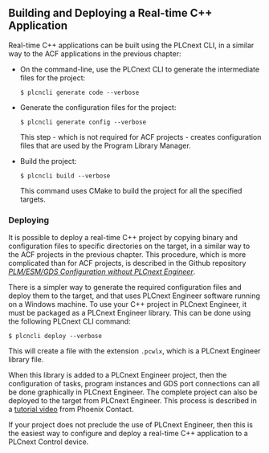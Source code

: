 ## Building and Deploying a Real-time C++ Application

Real-time C++ applications can be built using the PLCnext CLI, in a similar way to the ACF applications in the previous chapter:

- On the command-line, use the PLCnext CLI to generate the intermediate files for the project:

  ```text
  $ plcncli generate code --verbose
  ```

- Generate the configuration files for the project:

  ```text
  $ plcncli generate config --verbose
  ```

  This step - which is not required for ACF projects - creates configuration files that are used by the Program Library Manager.

- Build the project:

  ```text
  $ plcncli build --verbose
  ```

  This command uses CMake to build the project for all the specified targets.

### Deploying

It is possible to deploy a real-time C++ project by copying binary and configuration files to specific directories on the target, in a similar way to the ACF projects in the previous chapter. This procedure, which is more complicated than for ACF projects, is described in the Github repository [*PLM/ESM/GDS Configuration without PLCnext Engineer*][file-deploy].

There is a simpler way to generate the required configuration files and deploy them to the target, and that uses PLCnext Engineer software running on a Windows machine. To use your C++ project in PLCnext Engineer, it must be packaged as a PLCnext Engineer library. This can be done using the following PLCnext CLI command:

  ```text
  $ plcncli deploy --verbose
  ```

This will create a file with the extension `.pcwlx`, which is a PLCnext Engineer library file.

When this library is added to a PLCnext Engineer project, then the configuration of tasks, program instances and GDS port connections can all be done graphically in PLCnext Engineer. The complete project can also be deployed to the target from PLCnext Engineer. This process is described in a [tutorial video][eng-deploy] from Phoenix Contact.

If your project does not preclude the use of PLCnext Engineer, then this is the easiest way to configure and deploy a real-time C++ application to a PLCnext Control device.

[file-deploy]: https://github.com/PLCnext/CppExamples/tree/master/Examples/NoEngineer
[eng-deploy]: https://youtu.be/IUGSZzuzm-c?t=173
